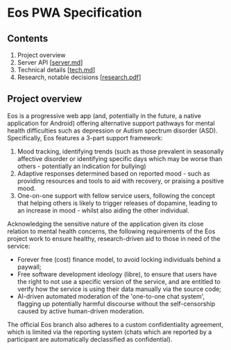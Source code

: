 # Eos PWA Specification

## Contents

1. Project overview
2. Server API [[server.md](server.md)]
3. Technical details [[tech.md](tech.md)]
4. Research, notable decisions [[research.pdf](research.pdf)]

## Project overview

Eos is a progressive web app (and, potentially in the future, a native application for Android) offering alternative support pathways for mental health difficulties such as depression or Autism spectrum disorder (ASD). Specifically, Eos features a 3-part support framework:

1. Mood tracking, identifying trends (such as those prevalent in seasonally affective disorder or identifying specific days which may be worse than others - potentially an indication for bullying)
2. Adaptive responses determined based on reported mood - such as providing resources and tools to aid with recovery, or praising a positive mood.
3. One-on-one support with fellow service users, following the concept that helping others is likely to trigger releases of dopamine, leading to an increase in mood - whilst also aiding the other individual.

Acknowledging the sensitive nature of the application given its close relation to mental health concerns, the following requirements of the Eos project work to ensure healthy, research-driven aid to those in need of the service:

- Forever free (cost) finance model, to avoid locking individuals behind a paywall;
- Free software development ideology (libre), to ensure that users have the right to not use a specific version of the service, and are entitled to verify how the service is using their data manually via the source code;
- AI-driven automated moderation of the 'one-to-one chat system', flagging up potentially harmful discourse without the self-censorship caused by active human-driven moderation.

The official Eos branch also adheres to a custom confidentiality agreement, which is limited via the reporting system (chats which are reported by a participant are automatically declassified as confidential).